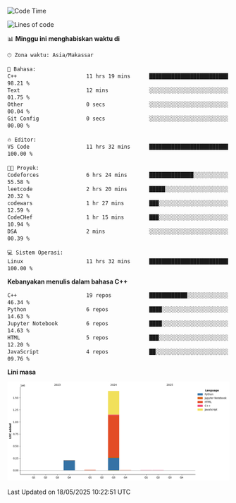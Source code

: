 <!--START_SECTION:waka-->
![Code Time](http://img.shields.io/badge/Code%20Time-216%20hrs%207%20mins-blue)

![Lines of code](https://img.shields.io/badge/Sejak%20Hello%20World%20aku%20telah%20menulis-1.9%20million%20baris%20kode-blue)

📊 **Minggu ini menghabiskan waktu di** 

```text
🕑︎ Zona waktu: Asia/Makassar

💬 Bahasa: 
C++                      11 hrs 19 mins      █████████████████████████   98.21 % 
Text                     12 mins             ░░░░░░░░░░░░░░░░░░░░░░░░░   01.75 % 
Other                    0 secs              ░░░░░░░░░░░░░░░░░░░░░░░░░   00.04 % 
Git Config               0 secs              ░░░░░░░░░░░░░░░░░░░░░░░░░   00.00 % 

🔥 Editor: 
VS Code                  11 hrs 32 mins      █████████████████████████   100.00 % 

🐱‍💻 Proyek: 
Codeforces               6 hrs 24 mins       ██████████████░░░░░░░░░░░   55.58 % 
leetcode                 2 hrs 20 mins       █████░░░░░░░░░░░░░░░░░░░░   20.32 % 
codewars                 1 hr 27 mins        ███░░░░░░░░░░░░░░░░░░░░░░   12.59 % 
CodeCHef                 1 hr 15 mins        ███░░░░░░░░░░░░░░░░░░░░░░   10.94 % 
DSA                      2 mins              ░░░░░░░░░░░░░░░░░░░░░░░░░   00.39 % 

💻 Sistem Operasi: 
Linux                    11 hrs 32 mins      █████████████████████████   100.00 % 
```

**Kebanyakan menulis dalam bahasa C++** 

```text
C++                      19 repos            ████████████░░░░░░░░░░░░░   46.34 % 
Python                   6 repos             ████░░░░░░░░░░░░░░░░░░░░░   14.63 % 
Jupyter Notebook         6 repos             ████░░░░░░░░░░░░░░░░░░░░░   14.63 % 
HTML                     5 repos             ███░░░░░░░░░░░░░░░░░░░░░░   12.20 % 
JavaScript               4 repos             ██░░░░░░░░░░░░░░░░░░░░░░░   09.76 % 
```



**Lini masa**

![Lines of Code chart](https://raw.githubusercontent.com/yusuf601/yusuf601/main/assets/bar_graph.png)


 Last Updated on 18/05/2025 10:22:51 UTC
<!--END_SECTION:waka-->

